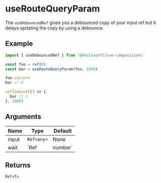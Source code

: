 # useRouteQueryParam
The `useDebouncedRef` gives you a debounced copy of your input ref but it delays updating the copy by using a debounce. 

## Example
```typescript
import { useDebouncedRef } from '@khulnasoft/vue-compositions'

const foo = ref(0)
const bar = useRouteQueryParam(foo, 1000)

foo.value++
bar // 0

setTimeout(() => {
  bar // 1
}, 1000)
```

## Arguments
| Name         | Type                   | Default |
|--------------|------------------------|---------|
| input        | `Ref<any>`             | None    |
| wait         | `Ref<number> | number` | None    |

## Returns
`Ref<T>`

